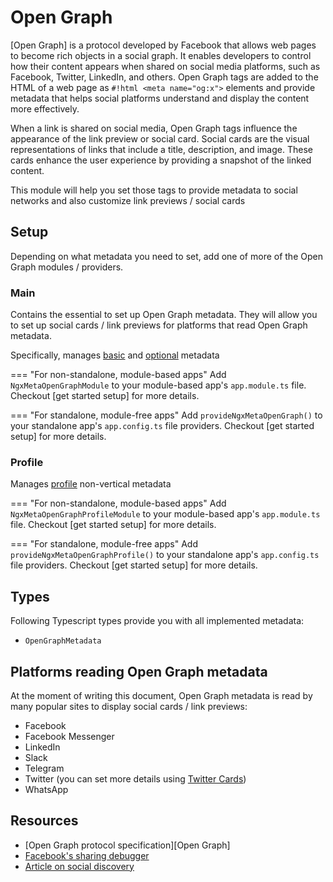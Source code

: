 # Open Graph

[Open Graph] is a protocol developed by Facebook that allows web pages to become rich objects in a social graph. It enables developers to control how their content appears when shared on social media platforms, such as Facebook, Twitter, LinkedIn, and others. Open Graph tags are added to the HTML of a web page as `#!html <meta name="og:x">` elements and provide metadata that helps social platforms understand and display the content more effectively.

When a link is shared on social media, Open Graph tags influence the appearance of the link preview or social card. Social cards are the visual representations of links that include a title, description, and image. These cards enhance the user experience by providing a snapshot of the linked content.

This module will help you set those tags to provide metadata to social networks and also customize link previews / social cards

## Setup

Depending on what metadata you need to set, add one of more of the Open Graph modules / providers.

### Main

Contains the essential to set up Open Graph metadata. They will allow you to set up social cards / link previews for platforms that read Open Graph metadata.

Specifically, manages [basic](https://ogp.me/#metadata) and [optional](https://ogp.me/#optional) metadata

=== "For non-standalone, module-based apps"
Add `NgxMetaOpenGraphModule` to your module-based app's `app.module.ts` file. Checkout [get started setup] for more details.

=== "For standalone, module-free apps"
Add `provideNgxMetaOpenGraph()` to your standalone app's `app.config.ts` file providers. Checkout [get started setup] for more details.

### Profile

Manages [profile](https://ogp.me/#type_profile) non-vertical metadata

=== "For non-standalone, module-based apps"
Add `NgxMetaOpenGraphProfileModule` to your module-based app's `app.module.ts` file. Checkout [get started setup] for more details.

=== "For standalone, module-free apps"
Add `provideNgxMetaOpenGraphProfile()` to your standalone app's `app.config.ts` file providers. Checkout [get started setup] for more details.

## Types

Following Typescript types provide you with all implemented metadata:

- `OpenGraphMetadata`

## Platforms reading Open Graph metadata

At the moment of writing this document, Open Graph metadata is read by many popular sites to display social cards / link previews:

- Facebook
- Facebook Messenger
- LinkedIn
- Slack
- Telegram
- Twitter (you can set more details using [Twitter Cards](./twitter-cards.md))
- WhatsApp

## Resources

- [Open Graph protocol specification][Open Graph]
- [Facebook's sharing debugger](https://developers.facebook.com/tools/debug/)
- [Article on social discovery](https://web.dev/articles/social-discovery)
